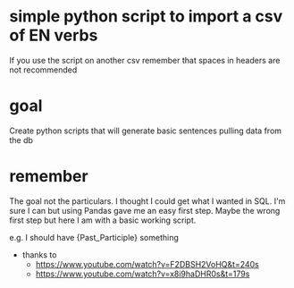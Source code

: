 # simple python script to import a csv of EN verbs

If you use the script on another csv remember that spaces in headers are not recommended

# goal
Create python scripts that will generate basic sentences pulling data from the db

# remember 
The goal not the particulars. I thought I could get what I wanted in SQL. I'm sure I can but using Pandas gave me an easy first step. Maybe the wrong first step but here I am with a basic working script.


e.g.
I should have {Past_Participle} something


* thanks to
  * https://www.youtube.com/watch?v=F2DBSH2VoHQ&t=240s
  * https://www.youtube.com/watch?v=x8i9haDHR0s&t=179s